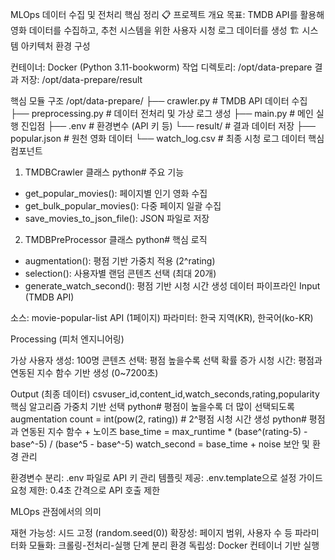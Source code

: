MLOps 데이터 수집 및 전처리 핵심 정리
📋 프로젝트 개요
목표: TMDB API를 활용해 영화 데이터를 수집하고, 추천 시스템을 위한 사용자 시청 로그 데이터를 생성
🏗️ 시스템 아키텍처
환경 구성

컨테이너: Docker (Python 3.11-bookworm)
작업 디렉토리: /opt/data-prepare
결과 저장: /opt/data-prepare/result

핵심 모듈 구조
/opt/data-prepare/
├── crawler.py          # TMDB API 데이터 수집
├── preprocessing.py    # 데이터 전처리 및 가상 로그 생성
├── main.py            # 메인 실행 진입점
├── .env               # 환경변수 (API 키 등)
└── result/            # 결과 데이터 저장
    ├── popular.json   # 원천 영화 데이터
    └── watch_log.csv  # 최종 시청 로그 데이터
 핵심 컴포넌트
1. TMDBCrawler 클래스
python# 주요 기능
- get_popular_movies(): 페이지별 인기 영화 수집
- get_bulk_popular_movies(): 다중 페이지 일괄 수집
- save_movies_to_json_file(): JSON 파일로 저장
2. TMDBPreProcessor 클래스
python# 핵심 로직
- augmentation(): 평점 기반 가중치 적용 (2^rating)
- selection(): 사용자별 랜덤 콘텐츠 선택 (최대 20개)
- generate_watch_second(): 평점 기반 시청 시간 생성
 데이터 파이프라인
Input (TMDB API)

소스: movie-popular-list API (1페이지)
파라미터: 한국 지역(KR), 한국어(ko-KR)

Processing (피처 엔지니어링)

가상 사용자 생성: 100명
콘텐츠 선택: 평점 높을수록 선택 확률 증가
시청 시간: 평점과 연동된 지수 함수 기반 생성 (0~7200초)

Output (최종 데이터)
csvuser_id,content_id,watch_seconds,rating,popularity
 핵심 알고리즘
가중치 기반 선택
python# 평점이 높을수록 더 많이 선택되도록 augmentation
count = int(pow(2, rating))  # 2^평점
시청 시간 생성
python# 평점과 연동된 지수 함수 + 노이즈
base_time = max_runtime * (base^(rating-5) - base^-5) / (base^5 - base^-5)
watch_second = base_time + noise
 보안 및 환경 관리

환경변수 분리: .env 파일로 API 키 관리
템플릿 제공: .env.template으로 설정 가이드
요청 제한: 0.4초 간격으로 API 호출 제한

 MLOps 관점에서의 의미

재현 가능성: 시드 고정 (random.seed(0))
확장성: 페이지 범위, 사용자 수 등 파라미터화
모듈화: 크롤링-전처리-실행 단계 분리
환경 독립성: Docker 컨테이너 기반 실행

